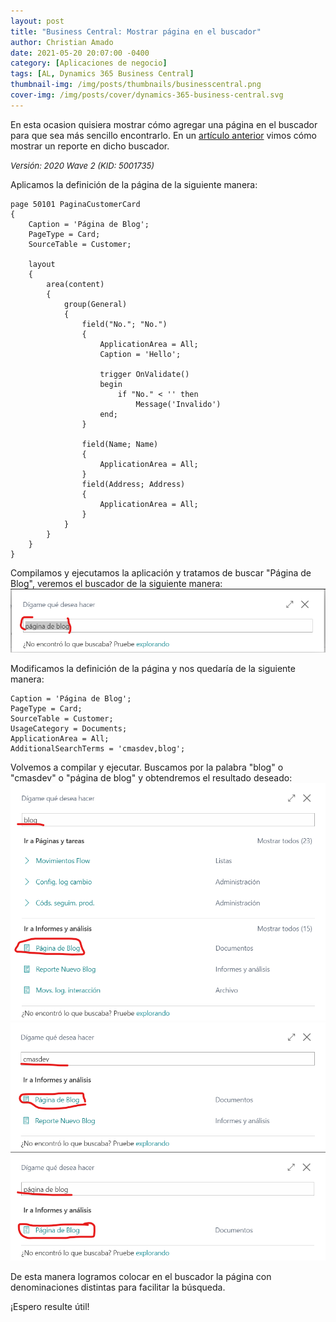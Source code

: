 ```yaml
---
layout: post
title: "Business Central: Mostrar página en el buscador"
author: Christian Amado
date: 2021-05-20 20:07:00 -0400
category: [Aplicaciones de negocio]
tags: [AL, Dynamics 365 Business Central]
thumbnail-img: /img/posts/thumbnails/businesscentral.png
cover-img: /img/posts/cover/dynamics-365-business-central.svg
---
```


En esta ocasion quisiera mostrar cómo agregar una página en el buscador para que sea más sencillo encontrarlo. En un [artículo anterior](https://cmas.dev/posts/2021-04-28-business-central-mostrar-reporte-en-buscador/) vimos cómo mostrar un reporte en dicho buscador. 

<!--more-->
*<font size="2">Versión: 2020 Wave 2 (KID: 5001735)</font>*

Aplicamos la definición de la página de la siguiente manera:
```
page 50101 PaginaCustomerCard
{
    Caption = 'Página de Blog';
    PageType = Card;
    SourceTable = Customer;

    layout
    {
        area(content)
        {
            group(General)
            {
                field("No."; "No.")
                {
                    ApplicationArea = All;
                    Caption = 'Hello';

                    trigger OnValidate()
                    begin
                        if "No." < '' then
                            Message('Invalido')
                    end;
                }

                field(Name; Name)
                {
                    ApplicationArea = All;
                }
                field(Address; Address)
                {
                    ApplicationArea = All;
                }
            }
        }
    }
}
```

Compilamos y ejecutamos la aplicación y tratamos de buscar "Página de Blog", veremos el buscador de la siguiente manera:  
![](/img/posts/2021/05/20/PageSearch1.png)  

Modificamos la definición de la página y nos quedaría de la siguiente manera:
```
Caption = 'Página de Blog';
PageType = Card;
SourceTable = Customer;
UsageCategory = Documents;
ApplicationArea = All;
AdditionalSearchTerms = 'cmasdev,blog';
```
Volvemos a compilar y ejecutar. Buscamos por la palabra "blog" o "cmasdev" o "página de blog" y obtendremos el resultado deseado:  
![](/img/posts/2021/05/20/PageSearch2.png)  
![](/img/posts/2021/05/20/PageSearch3.png)   
![](/img/posts/2021/05/20/PageSearch4.png)  

De esta manera logramos colocar en el buscador la página con denominaciones distintas para facilitar la búsqueda.  

¡Espero resulte útil!